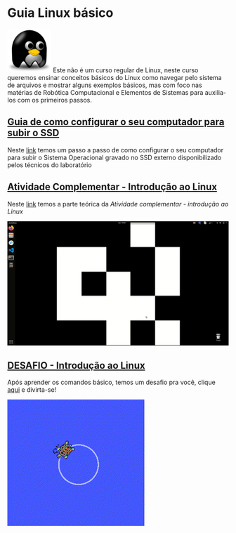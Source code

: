 
# Guia Linux básico 

<img src="/img/linuxs.png" width="100" height="100">       Este não é um curso regular de Linux, neste curso queremos ensinar conceitos básicos do Linux como navegar pelo sistema de arquivos e mostrar alguns exemplos básicos, mas com foco nas matérias de Robótica Computacional e Elementos de Sistemas para auxilia-los com os primeiros passos.    




## [Guia de como configurar o seu computador para subir o SSD ](https://github.com/Insper/404/tree/master/tutoriais/Boot_SSD_Config_BIOS)




Neste [link](https://github.com/Insper/404/tree/master/tutoriais/Boot_SSD_Config_BIOS) temos um passo a passo de como configurar o seu computador para subir o Sistema Operacional gravado no SSD externo disponibilizado pelos técnicos do laboratório




## [Atividade Complementar - Introdução ao Linux](https://github.com/liciascl/Linuxbasico/blob/master/atividade_complementar.md)




Neste [link](https://github.com/liciascl/Linuxbasico/blob/master/atividade_complementar.md) temos a parte teórica da *Atividade complementar - introdução ao Linux*

![aula](/img/aula.gif)



## [DESAFIO - Introdução ao Linux](https://github.com/liciascl/Linuxbasico/blob/master/desafio.md)


Após aprender os comandos básico, temos um desafio pra você, clique [aqui](https://github.com/liciascl/Linuxbasico/blob/master/desafio.md) e divirta-se!



![roda_roda](/img/roda_roda.gif)
